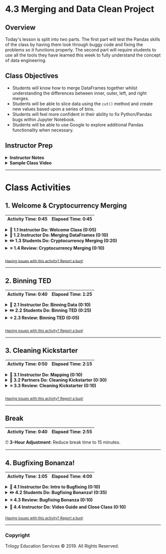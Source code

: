 # 4.3 Merging and Data Clean Project

## Overview

Today's lesson is split into two parts. The first part will test the Pandas skills of the class by having them look through buggy code and fixing the problems so it functions properly. The second part will require students to use all the tools they have learned this week to fully understand the concept of data engineering.

## Class Objectives

* Students will know how to merge DataFrames together whilst understanding the differences between inner, outer, left, and right merges.
* Students will be able to slice data using the `cut()` method and create new values based upon a series of bins.
* Students will feel more confident in their ability to fix Python/Pandas bugs within Jupyter Notebook.
* Students will be able to use Google to explore additional Pandas functionality when necessary.

## Instructor Prep

<details>
  <summary><strong>Instructor Notes</strong></summary>

* You may find that this lesson falls on a weekday due to a holiday shifting the course schedule. In this case, we have provided notes within the LP that will allow you to **easily adjust the length of the lesson to fit into a weekday class**.

  * Be on the lookout for a **3-Hour Adjustment** note at the top of activities in this Lesson Plan. If this class is being taught on a weekday, please utilize the directions found in the note. Keep in mind that breaks will be reduced from 40 minutes to the typical 15 minutes for a weekday class as well.

  * Shortening these activities could potentially limit the students' ability to finish them, so please remind them to utilize office hours to clear up any questions they may have.

* There is very little in the way of lecture this class. In fact, most of the day will be taken up with large-scale activities that will test the skill and problem-solving ability of the class. As such, make certain that everyone on the instructional team is up to assisting students whenever a bug or question arises.

* There are bound to be times in which a question or block of code will baffle even the most senior of Pandas programmer. It is for this reason that it may be wise to carry a laptop with the solved code for an activity loaded up already. This way, whenever a student gets stuck, there is an easy reference on hand to help fix the problem.

* Please reference our [Student FAQ](../../../05-Instructor-Resources/README.md#unit-04-pandas) for answers to questions frequently asked by students of this program. If you have any recommendations for additional questions, feel free to log an issue or a pull request with your desired additions.

</details>

<details>
  <summary><strong>Sample Class Video</strong></summary>

* To view an example class lecture visit (Note video may not reflect latest lesson plan): [Class Video](https://codingbootcamp.hosted.panopto.com/Panopto/Pages/Viewer.aspx?id=b5186a86-2ef2-489b-87f5-aa7b00e1cf28)

</details>

- - -

# Class Activities

## 1. Welcome & Cryptocurrency Merging

| Activity Time:       0:45 |  Elapsed Time:      0:45  |
|---------------------------|---------------------------|

<details>
  <summary><strong>📣 1.1 Instructor Do: Welcome Class (0:05)</strong></summary>

* Open the [slideshow](https://drive.google.com/open?id=1HUUqYF9hrgPD8Gni7LB1_zh-Fszs1qhq0hsGeNJ4hqA) and use slides 1 and 2 as you welcome the class and introduce today's lesson. Be sure to sure to cover the following:

* Welcome the class to class and let them know that today will dive into a few more functions in the pandas library and learning how to deal with multiple datasets.The end of the lesson will focus far more intently on teaching everyone how to teach themselves and bug fixing.

  * While this concept may sound a bit strange to the class at first, let them know that self-teaching is probably the most important skill in the programming arsenal since languages are never set in stone.

  * New libraries are always being developed and even core programming languages are always being updated to include new functions or syntax. As such, the master programmer must always be ready and willing to teach themselves new skills.

  * If students seem nervous, reassure them that self-teaching becomes much easier as time goes by. Students may have already found themselves practicing this skill without even realizing it since the best way in which to learn new techniques is to make mistakes and look up solutions online.

</details>

<details>
  <summary><strong>📣 1.2 Instructor Do: Merging DataFrames (0:10)</strong></summary>

* Open the [slideshow](https://drive.google.com/open?id=1HUUqYF9hrgPD8Gni7LB1_zh-Fszs1qhq0hsGeNJ4hqA) and use slides 3-7 while covering the following points:

* Sometimes, the data an analyst is provided with is split into multiple parts. This, of course, is not an ideal situation as it is far more preferable to work with a single dataset than it is to work with a bunch of different datasets.

  * This is where the concept of merging comes into play, as Pandas allows its users to quite easily combine separate DataFrames on similar values using the `pd.merge()` method.

* Open up [01-Ins_Merging](Activities/01-Ins_Merging/Solved/Merging.ipynb) within Jupyter Notebook and run through the code with the class, discussing it cell-by-cell.

  * The first chunks of code are used to create two DataFrames which contain information on customers and the purchases they have made.

  * Make sure to point out how these two DataFrames share the "customer_id" column in common. This will be very important soon.

  * In the final chunk of code, the `pd.merge()` method is used and three parameters are passed into it: references to both of the DataFrames and the value `on="customer_id"`.

  * This code tells the computer to combine the two DataFrames together so that, whenever the "customer_id" column matches, the rows containing the matching data are joined.

    ![Inner Merge](Images/1-Merging_Inner.png)

  * This is what is known as an inner join. Inner joins are the default means through which DataFrames are combined using the `pd.merge()` method and will only return data whose values match. Any rows that do not include matching data will be dropped from the combined DataFrame.

  * The opposite of an inner join is an outer join. Outer joins will combine the DataFrames regardless of whether any of the rows match and must be declared as a parameter within the `pd.merge()` method using the syntax `how="outer"`.

    ![Outer Merge](Images/1-Merging_Outer.png)

  * Any rows that do not include matching data will have the values within replaced with `NaN` instead.

  * There are also right and left joins. These joins will protect the data contained within one DataFrame like an outer join does whilst also dropping the rows with null data from the other DataFrame.

    ![Left and Right Merge](Images/1-Merging_LeftRight.png)

</details>

<details>
  <summary><strong>✏️ 1.3 Students Do: Cryptocurrency Merging (0:20)</strong></summary>

* You may open the [slideshow](https://drive.google.com/open?id=1HUUqYF9hrgPD8Gni7LB1_zh-Fszs1qhq0hsGeNJ4hqA) and use slides 8-10 to present this activity to the class.

* ⏰**3-Hour Adjustment**: Reduce activity time to 15 minutes.

* Students will now take some time to merge together two datasets on cryptocurrencies, one on Bitcoin and the other on Dash. They will then clean up the combined DataFrame to make it more presentable.

* Open up the solved version of [02-Stu_Cryptocurrency](Activities/02-Stu_Cryptocurrency-Merging/Solved/Cryptocurrency.ipynb) within Jupyter Notebook in order to show students what the final version of their application should look like.

  ![Cryptocurrency Output](Images/2-Cryptocurrency_Output.png)

* **Files:**

  * [Cryptocurrency.ipynb](Activities/02-Stu_Cryptocurrency-Merging/Unsolved/Cryptocurrency.ipynb)

  * [bitcoin_cash_price.csv](Activities/02-Stu_Cryptocurrency-Merging/Unsolved/Resources/bitcoin_cash_price.csv)

  * [dash_price.csv](Activities/02-Stu_Cryptocurrency-Merging/Unsolved/Resources/dash_price.csv)

* **Instructions:**

  * Read in both of the CSV files and print out their DataFrames.

  * Perform an inner merge that combines both DataFrames on the "Date" column.

  * Rename the columns within the newly merged DataFrame so that the headers are more descriptive.

  * Create a summary table that includes the following information: `Best Bitcoin Open`, `Best Dash Open`, `Best Bitcoin Close`, `Best Dash Close`, `Total Bitcoin Volume`, `Total Dash Volume`.

  * `Total Bitcoin Volume` and `Total Dash Volume` should be calculated to have units of "millions" and be rounded to two decimal places.

</details>

<details>
  <summary><strong>⭐ 1.4 Review: Cryptocurrency Merging (0:10)</strong></summary>

* Open up [02-Stu_Cryptocurrency](Activities/02-Stu_Cryptocurrency-Merging/Solved/Cryptocurrency.ipynb) within Jupyter Notebook and run through the code with the class, discussing it cell-by-cell.

  * Once the two DataFrames have been merged, the column headers are messed up. This is because the columns within the first DataFrame match those within the second and Pandas feels the need to differentiate them somehow. This also means the columns need to be renamed manually.

    ![Cryptocurrency Merge](Images/2-Cryptocurrency_Merge.png)

  * Alternatively, you can create custom suffixes by adding a `suffixes = (_x,_y)` argument to `pd.merge`.  `_x` and `_y` can be replaced with any text you wish.

    ![Cryptocurrency Alt Merge](Images/2-Cryptocurrency_Alt_Merge.png)

  * To find the total volumes for Bitcoin and Dash, our code divides the sum of their columns by one million and then rounds the returned value to the nearest two decimal places.

  * The values for our summary DataFrame are held within brackets because, without them, Pandas would have difficulties understanding that all of these values should be held within the same row.

    ![Cryptocurrency Summary](Images/2-Cryptocurrency_Summary.png)

</details>

<sub>[Having issues with this activity? Report a bug!](https://bit.ly/2R7CXER)</sub>

- - -

## 2. Binning TED

| Activity Time:       0:40 |  Elapsed Time:      1:25  |
|---------------------------|---------------------------|

<details>
  <summary><strong>📣 2.1 Instructor Do: Binning Data (0:10)</strong></summary>

* Open the [slideshow](https://drive.google.com/open?id=1HUUqYF9hrgPD8Gni7LB1_zh-Fszs1qhq0hsGeNJ4hqA) and use slides 11-14 while covering the following points:

* Not everyone is a numbers person and sometimes there are so many values within a DataFrame that it becomes very difficult to comprehend what exactly is going on. For this reason, Pandas has a built-in "binning" method that allows its users to place values into groups so as to allow for more vigorous customization of datasets.

* Open up [03-Ins_Binning](Activities/03-Ins_Binning/Solved/Binning.ipynb) within Jupyter Notebook and run through the code with the class, discussing it cell-by-cell.

  * When using the `pd.cut()` method, three parameters must be passed in. The first is the Series that is going to be cut. The second is a list of the bins that the Series will be sliced into. The last is a list of the names/values that will be given to the bins.

  * It is important to note how, when creating the list for bins, Pandas will automatically determine the range between values. This means that, when given the list `[0, 59, 69, 79, 89, 100]`, Pandas will create bins with ranges between those values in the list.

  * The labels for the `pd.cut()` method must have an equal length to the number of bins. If there are too many or too few, an error will be returned.

    ![Binning Lists](Images/3-Binning_Lists.png)

  * What makes binning so powerful is that, after creating and applying these bins, the DataFrame can be grouped according to those values and thus a higher-level analysis can be conducted.

    ![Binning Groups](Images/3-Binning_Groups.png)

</details>

<details>
  <summary><strong>✏️ 2.2 Students Do: Binning TED (0:25)</strong></summary>

* Open the [slideshow](https://drive.google.com/open?id=1HUUqYF9hrgPD8Gni7LB1_zh-Fszs1qhq0hsGeNJ4hqA) and use slides 15-17 to present this activity to the class.

* The class will now put their binning skills to the test by creating bins for TED Talks based upon their viewership. After creating the bins, they will then group the DataFrame based upon those bins and perform some analysis on them.

* Open up the solved version of [04-Stu_TedTalks-Binning](Activities/04-Stu_TedTalks-Binning/Solved/BinningTed.ipynb) within Jupyter Notebook in order to show students what the final version of their application should look like.

  ![Binning TED - Output](Images/4-BinningTed_Output.png)

* **Files:**

  * [BinningTed.ipynb](Activities/04-Stu_TedTalks-Binning/Unsolved/BinningTed.ipynb)

  * [ted_talks.csv](Activities/04-Stu_TedTalks-Binning/Unsolved/Resources/ted_talks.csv)

* **Instructions:**

  * Read in the CSV file provided and print it to the screen.

  * Find the minimum "views" and maximum "views".

  * Using the minimum and maximum "views" as a reference, create 10 bins in which to slice the data.

  * Create a new column called "View Group" and fill it with the values collected through your slicing.

  * Group the DataFrame based upon the values within "View Group".

  * Find out how many rows fall into each group before finding the averages for "comments", "duration", and "languages".

</details>

<details>
  <summary><strong>⭐ 2.3 Review: Binning TED (0:05)</strong></summary>

* Open up [04-Stu_TedTalks-Binning](Activities/04-Stu_TedTalks-Binning/Solved/BinningTed.ipynb) within Jupyter Notebook and run through the code with the class, discussing it cell-by-cell.

  * Since the values contained within the "views" column are so widespread, there are several ways in which to split up the data that would be acceptable. This particular code uses a variable scale that attempts to look at every 200k view difference until reaching the millions, at which point it switches to look at every 1mil difference.

    ![Binning TED - Bins](Images/4-BinningTed_Bins.png)

  * The bins are added into the DataFrame by simply placing them within a new column. The DataFrame is then grouped on this new column in order to perform all of the Data Functions.

</details>

<sub>[Having issues with this activity? Report a bug!](https://bit.ly/3dN0nJm)</sub>

- - -

## 3. Cleaning Kickstarter

| Activity Time:       0:50 |  Elapsed Time:      2:15  |
|---------------------------|---------------------------|

<details>
  <summary><strong>📣 3.1 Instructor Do: Mapping (0:10)</strong></summary>

* Open the [slideshow](https://drive.google.com/open?id=1HUUqYF9hrgPD8Gni7LB1_zh-Fszs1qhq0hsGeNJ4hqA) and use slides 18-21 while covering the following points:

* Students may recall how Excel's number formats allows its users to change the styling of columns without much effort. Pandas also includes this functionality through its `df.map()` method, thus allowing users to style columns wholesale.

* Open up [05-Ins_Mapping](Activities/05-Ins_Mapping/Solved/Mapping.ipynb) within Jupyter Notebook and run through the code with the class, discussing it cell-by-cell.

  * `df[<COLUMN>].map(<FORMAT STRING>.format)` is the method by which users can modify the styling of an entire column.

  * The formatting syntax used for mapping is, in a word, confusing. It uses strings containing curly brackets in order to determine how to style columns and this can make it rather difficult to understand at first glance.

  * A somewhat easy way to understand mapping strings is that it is almost akin to concatenating strings. Whatever is outside of the curly brackets is added before/after the initial value which is modified by whatever is contained within the curly brackets.

  * So, to convert values into a typical dollar format, one would use `"${:.2f}"`. This places a dollar sign before the value which has been rounded to two decimal points.

  * Using `"{:,}"` will split a number up so that it uses comma notation. For example: the value `2000` would become `2,000` using this format string.

    ![Mapping Syntax](Images/5-Mapping_Syntax.png)

  * Format mapping only really works once and will return errors if the same code is run multiple times without restarting the kernel. Because of this, formatting is usually applied near the end of an application.

  * Format mapping also can change the datatype of a column. As such, all calculations should be handled before modifying the formatting.

    ![Mapping Ruins DataTypes](Images/5-Mapping_DataTypes.png)

</details>

<details>
  <summary><strong>👥 3.2 Partners Do: Cleaning Kickstarter (0:30)</strong></summary>

* Open the [slideshow](https://drive.google.com/open?id=1HUUqYF9hrgPD8Gni7LB1_zh-Fszs1qhq0hsGeNJ4hqA) and use slides 22-24 to present this activity to the class.

* ⏰**3-Hour Adjustment**: Skip this **Partners Do** activity and continue on to the review activity.

* The class will now spend the remainder of the lesson flexing their Pandas muscles by taking a dataset similar to that of their first homework, cleaning it up, and formatting it in far less time than it would take in Excel.

* Open up the solved version of [06-Stu_CleaningKickstarter](Activities/06-Stu_CleaningKickstarter/Solved/KickstarterClean.ipynb) within Jupyter Notebook in order to show students what the final version of their application should look like.

* **Files:**

  * [KickstarterData.csv](Activities/06-Stu_CleaningKickstarter/Unsolved/Resources/KickstarterData.csv)

  * [KickstarterClean.ipynb](Activities/06-Stu_CleaningKickstarter/Unsolved/KickstarterClean.ipynb)

* **Instructions:**

  * The instructions for this activity are contained within the Jupyter Notebook.

</details>

<details>
  <summary><strong>⭐ 3.3 Review: Cleaning Kickstarter (0:10)</strong></summary>

* ⏰**3-Hour Adjustment**: This review activity is now an **Everyone Do**.

  * Spend only 30 minutes on this activity.

  * Use the review section as guidance for talking points as you live-code along with the students.

  * Be sure to take your time and answer all student questions along the way.

* Open up [06-Stu_CleaningKickstarter](Activities/06-Stu_CleaningKickstarter/Solved/KickstarterClean.ipynb) within Jupyter Notebook and run through the code with the class, discussing it cell-by-cell.

</details>

<sub>[Having issues with this activity? Report a bug!](https://bit.ly/2X5sGwz)</sub>

- - -

## Break

| Activity Time:       0:40 |  Elapsed Time:      2:55  |
|---------------------------|---------------------------|

⏰ **3-Hour Adjustment**: Reduce break time to 15 minutes.

- - -

## 4. Bugfixing Bonanza!

| Activity Time:       1:05 |  Elapsed Time:      4:00  |
|---------------------------|---------------------------|

<details>
  <summary><strong>📣 4.1 Instructor Do: Intro to Bugfixing (0:10)</strong></summary>

* Open the [slideshow](https://drive.google.com/open?id=1HUUqYF9hrgPD8Gni7LB1_zh-Fszs1qhq0hsGeNJ4hqA) and use slides 26-30 while covering the following points:

* Open up [07-Ins_IntroToBugfixing](Activities/07-Ins_IntroToBugfixing/Unsolved/IntroToBugfixing_Unsolved.ipynb) within Jupyter Notebook and send the code out to the class as well. Make certain to send [flavors_of_cacao.csv](Activities/07-Ins_IntroToBugfixing//Unsolved/Resources/flavors_of_cacao.csv) out to the class as well.

  * Point out to the class how, within the third block of code, an error is being returned as the application attempts to collect the average value within the "Cocoa Percent" column.

    ![Bugfixing Error](Images/7-Bugfixing_Error.png)

  * Many within the class likely already know what the bug within this block of code is - the values within the column are strings and it is not possible to collect the mean of a string - but tell them to hold off on pointing this out for now.

* The first step in fixing a bug is to keep calm.

  * Bugs happen all the time and they are rarely the end of the world. In fact, most bugs that programmers run across are simple enough to solve so long as they know how and where to look for the solution.

* The second step to bugfixing an application is to figure out what the bug is and where it is located.

  * Since the class is using Jupyter Notebook at this point in time, it is quite easy to find the erroneous block of code since the error will always be returned in the space beneath the erroneous cell.

  * Unfortunately Pandas is not known for returning clearly understandable error text. In fact, it often returns large blocks of text that is complex and confusing to those who do not know the library's underlying code. Looking for the line following `KeyError:` is generally a good starting point.

  * For example, the text following `TypeError:` within the current code lets the programmer know that Pandas cannot convert the string values in the "Cocoa Percent" column to floats.

    ![Error Text](Images/7-Bugfixing_ErrorText.png)

  * If the error text is not entirely clear, it is oftentimes helpful to print out variables/columns to the console in order to uncover where the bug is. For example, printing out the "Cocoa Percent" series lets the programmer know that the `dtype` of this series is an object and not a float.

* The third step is to look up the error online and search for solutions that other programmers have uncovered.

  * The key part to this step is coming up with an accurate way to describe the bug. This may take multiple tries and is a skill that will develop over time.

  * Google is the programmer's best friend as typing in a description of the bug being faced will often bring up links to some possible solutions. If not, simply change the search up a little bit until a solution is discovered.

    ![Google Fu](Images/7-Bugfixing_GoogleFu.png)

  * This particular problem requires the code to drop the percentages within the "Cocoa Percent" column, so the search should be a bit more specific.

    ![Google Fu - Part II](Images/7-Bugfixing_GoogleFuPercent.png)

  * The first link takes the class to a StackOverflow question which asks how to drop percentages and convert a column to floats. This provides an answer to the bug.

  * Feel free to copy and paste the solution and then modify it within Jupyter Notebook. Let the class know that copying and pasting from StackOverflow is something almost every single programmer does.

    ![Problem Solved](Images/7-Bugfixing_Solution.png)

</details>

<details>
  <summary><strong>✏️ 4.2 Students Do: Bugfixing Bonanza! (0:35)</strong></summary>

* Open the [slideshow](https://drive.google.com/open?id=1HUUqYF9hrgPD8Gni7LB1_zh-Fszs1qhq0hsGeNJ4hqA) and use slides 31-33 to present this activity to the class.

* ⏰**3-Hour Adjustment**: Skip this **Students Do** activity and continue on to the review activity.

* The class will now be provided with a Pandas project containing TONS of bugs inside of it. Their job will be to take the application and fix it up so that it works properly. This will both put their Pandas skills to the test while also teaching them how to teach themselves.

* Open up the solved version of [08-Stu_BugfixingBonanza](Activities/08-Stu_BugfixingBonanza/Solved/BugfixBonanza.ipynb) within Jupyter Notebook in order to show students what the final version of their application should look like.

* **Files:**

  * [BugfixBonanza.ipynb](Activities/08-Stu_BugfixingBonanza/Unsolved/BugfixBonanza.ipynb)

  * [EclipseBugs.csv](Activities/08-Stu_BugfixingBonanza/Unsolved/Resources/EclipseBugs.csv)

* **Instructions:**

  * Dig through the Jupyter Notebook provided and attempt to fix as many bugs as possible. There are a lot of them and the bugs get harder to deal with as the code progresses.

  * Once you have finished bugfixing, perform some additional analysis on the dataset provided. See what interesting trends are buried deep within these bug logs for the Eclipse IDE. So long as you challenge yourself, bugs will pop up and you will get even more bugfixing practice.

* **Hints:**

  * After fixing the bugs in each block of code, be sure to run the cell below for an updated error.

  * There are a few new concepts being covered within this Jupyter Notebook. The most complex of these concepts is that of multi-indexing and it is very likely that this is where many will get held up. Do not worry though, multi-indexing is not in the homework and is not required outside of this activity. It is simply an interesting/powerful feature of Pandas.

</details>

<details>
  <summary><strong>⭐ 4.3 Review: Bugfixing Bonanza (0:10)</strong></summary>

* ⏰**3-Hour Adjustment**: This review activity is now an **Everyone Do**.

  * Spend only 28 minutes on this activity.

  * Use the review section as guidance for talking points as you live-code along with the students.

  * Be sure to take your time and answer all student questions along the way.

* Open up [08-Stu_BugfixingBonanza](Activities/08-Stu_BugfixingBonanza/Solved/BugfixBonanza.ipynb) within Jupyter Notebook and run through the code with the class, discussing it cell-by-cell.

  * Whoever wrote this code originally is not very good at their job... But it is a sad fact of life that many programmers out there are not exceptionally good at crafting clean code. As such, it is extremely helpful to practice bugfixing as much as possible.

  * The first bug is rather simple. No dependencies have been declared and, as such, the application will not be able to use Pandas.

  * The second bug is also pretty simple. The CSV is being read in but it is not being saved to a DataFrame.

  * The third bug is where things start getting complex. For whatever reason, Pandas does not seem to be able to collect data from the "Number of Comments" column. This is because the column header includes new lines inside of it. The columns will need to be renamed to fix this.

    ![Bugfixing Columns](Images/8-BugfixBonanza_Columns.png)

  * The fourth/fifth bugs are another step up in difficulty as the `assignee_group` DataFrame has two indexes. The first is the "Assignee" and the second is the "Component". While this makes for a nicely organized DataFrame, it creates problems later on.

  * In order to collect the correct values for `total_bugs`, the application must count the "Assignee" column of the initial DataFrame while `bugs_per_user` should count the "Assignee" column of the GroupBy object. The series should then be converted into a DataFrame for merging later on.

  * It is not possible to merge DataFrames on indexes. As such, both of the DataFrames need to have their indexes reset so that it is possible to merge on the "Assignee" column. If this is not done, incorrect data will be used, an error will be returned, or only some rows will be filled.

    ![Bugfixing Indexes](Images/8-BugfixBonanza_Index.png)

</details>

<details>
  <summary><strong>📣 4.4 Instructor Do: Video Guide and Close Class (0:10)</strong></summary>

* Open the [slideshow](https://drive.google.com/open?id=1HUUqYF9hrgPD8Gni7LB1_zh-Fszs1qhq0hsGeNJ4hqA) and use slide 33-35 while presenting this portion of the lesson.

* Before finishing up for the night, send out the [Video Guide](../VideoGuide.md) containing walkthroughs of this week's key activities. Encourage students to review them later and utilize office hours if they have further questions.

</details>

<sub>[Having issues with this activity? Report a bug!](https://bit.ly/3aJp6ws)</sub>

- - -

### Copyright

Trilogy Education Services © 2019. All Rights Reserved.

